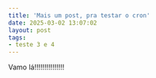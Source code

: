 ```yaml
---
title: 'Mais um post, pra testar o cron'
date: 2025-03-02 13:07:02
layout: post
tags: 
- teste 3 e 4
---
```

Vamo lá!!!!!!!!!!!!!!!